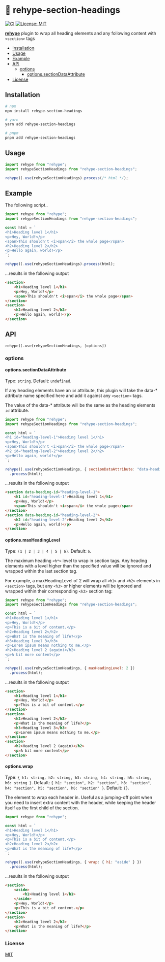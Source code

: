 # 🎁 rehype-section-headings

[![CI](https://github.com/tperkins001/rehype-section-headings/actions/workflows/ci.yml/badge.svg)](https://github.com/tperkins001/rehype-section-headings/actions/workflows/ci.yml)
[![License: MIT](https://img.shields.io/badge/License-MIT-blue.svg)](https://opensource.org/licenses/MIT)

**[rehype](https://github.com/rehypejs/rehype)** plugin to wrap all heading
elements and any following content with `<section>` tags

- [Installation](#installation)
- [Usage](#usage)
- [Example](#example)
- [API](#api)
  - [options](#options)
    - [options.sectionDataAttribute](#optionsheadingiddataattribute)
- [License](#license)

## Installation

```bash
# npm
npm install rehype-section-headings

# yarn
yarn add rehype-section-headings

# pnpm
pnpm add rehype-section-headings
```

## Usage

```js
import rehype from "rehype";
import rehypeSectionHeadings from "rehype-section-headings";

rehype().use(rehypeSectionHeadings).process(/* html */);
```

## Example

The following script..

```js
import rehype from "rehype";
import rehypeSectionHeadings from "rehype-section-headings";

const html = `
<h1>Heading level 1</h1>
<p>Hey, World!</p>
<span>This shouldn't <i>span</i> the whole page</span>
<h2>Heading level 2</h2>
<p>Hello again, world!</p>
`;

rehype().use(rehypeSectionHeadings).process(html);
```

...results in the following output

```html
<section>
	<h1>Heading level 1</h1>
	<p>Hey, World!</p>
	<span>This shouldn't <i>span</i> the whole page</span>
</section>
<section>
	<h2>Heading level 2</h2>
	<p>Hello again, world!</p>
</section>
```

## API

`rehype().use(rehypeSectionHeadings, [options])`

### options

#### options.sectionDataAttribute

Type: `string`. Default: `undefined`.

If any heading elements have an `id` attribute, this plugin will take the
data-\* attribute name specified here and add it against any `<section>` tags.

The value of the data-\* attribute will be the same as the heading elements `id`
attribute.

```js
import rehype from "rehype";
import rehypeSectionHeadings from "rehype-section-headings";

const html = `
<h1 id="heading-level-1">Heading level 1</h1>
<p>Hey, World!</p>
<span>This shouldn't <i>span</i> the whole page</span>
<h2 id="heading-level-2">Heading level 2</h2>
<p>Hello again, world!</p>
`;

rehype().use(rehypeSectionHeadings, { sectionDataAttribute: "data-heading-id" })
  .process(html);
```

...results in the following output

```html
<section data-heading-id="heading-level-1">
	<h1 id="heading-level-1">Heading level 1</h1>
	<p>Hey, World!</p>
	<span>This shouldn't <i>span</i> the whole page</span>
</section>
<section data-heading-id="heading-level-2">
	<h2 id="heading-level-2">Heading level 2</h2>
	<p>Hello again, world!</p>
</section>
```

#### options.maxHeadingLevel

Type: `(1 | 2 | 3 | 4 | 5 | 6)`. Default: `6`.

The maximum heading `<h*>` level to wrap in section tags. Any heading elements
with a level higher than the specified value will be ignored and wrapped within
the last section tag.

For example, a maxHeadingLevel of 2 will wrap all `<h1>` and `<h2>` elements in
`<section>` tags, but any `<h3>` or higher elements will be ignored and wrapped
within their corresponding `<h2>` section tag:

```js
import rehype from "rehype";
import rehypeSectionHeadings from "rehype-section-headings";

const html = `
<h1>Heading level 1</h1>
<p>Hey, World!</p>
<p>This is a bit of content.</p>
<h2>Heading level 2</h2>
<p>What is the meaning of life?</p>
<h3>Heading level 3</h3>
<p>Lorem ipsum means nothing to me.</p>
<h2>Heading level 2 (again)</h2>
<p>A bit more content</p>
`;

rehype().use(rehypeSectionHeadings, { maxHeadingLevel: 2 })
  .process(html);
```

...results in the following output

```html
<section>
	<h1>Heading level 1</h1>
	<p>Hey, World!</p>
	<p>This is a bit of content.</p>
</section>
<section>
	<h2>Heading level 2</h2>
	<p>What is the meaning of life?</p>
	<h3>Heading level 3</h3>
	<p>Lorem ipsum means nothing to me.</p>
</section>
<section>
	<h2>Heading level 2 (again)</h2>
	<p>A bit more content</p>
</section>
```

#### options.wrap

Type:
`{ h1: string, h2: string, h3: string, h4: string, h5: string, h6: string }`.
Default:
`{ h1: "section", h2: "section", h3: "section", h4: "section", h5: "section", h6: "section" }`.
Default: `{}`.

The element to wrap each header in. Useful as a jumping-off point when you need
to insert extra content with the header, while keeping the header itself as the
first child of the section.

```js
import rehype from "rehype";

const html = `
<h1>Heading level 1</h1>
<p>Hey, World!</p>
<p>This is a bit of content.</p>
<h2>Heading level 2</h2>
<p>What is the meaning of life?</p>
`;

rehype().use(rehypeSectionHeadings, { wrap: { h1: "aside" } })
  .process(html);
```

...results in the following output

```html
<section>
	<aside>
		<h1>Heading level 1</h1>
	</aside>
	<p>Hey, World!</p>
	<p>This is a bit of content.</p>
</section>
<section>
	<h2>Heading level 2</h2>
	<p>What is the meaning of life?</p>
</section>
```

### License

[MIT](LICENSE)

